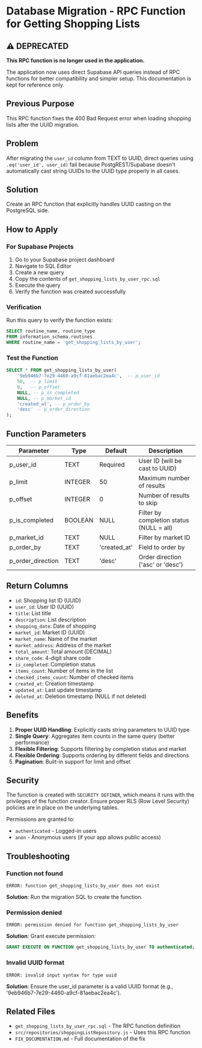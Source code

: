 # Database Migration - RPC Function for Getting Shopping Lists

## ⚠️ DEPRECATED

**This RPC function is no longer used in the application.**

The application now uses direct Supabase API queries instead of RPC functions for better compatibility and simpler setup. This documentation is kept for reference only.

## Previous Purpose

This RPC function fixes the 400 Bad Request error when loading shopping lists after the UUID migration.

## Problem

After migrating the `user_id` column from TEXT to UUID, direct queries using `.eq('user_id', user_id)` fail because PostgREST/Supabase doesn't automatically cast string UUIDs to the UUID type properly in all cases.

## Solution

Create an RPC function that explicitly handles UUID casting on the PostgreSQL side.

## How to Apply

### For Supabase Projects

1. Go to your Supabase project dashboard
2. Navigate to SQL Editor
3. Create a new query
4. Copy the contents of `get_shopping_lists_by_user_rpc.sql`
5. Execute the query
6. Verify the function was created successfully

### Verification

Run this query to verify the function exists:

```sql
SELECT routine_name, routine_type
FROM information_schema.routines
WHERE routine_name = 'get_shopping_lists_by_user';
```

### Test the Function

```sql
SELECT * FROM get_shopping_lists_by_user(
    '9eb946b7-7e29-4460-a9cf-81aebac2ea4c',  -- p_user_id
    50,  -- p_limit
    0,   -- p_offset
    NULL, -- p_is_completed
    NULL, -- p_market_id
    'created_at', -- p_order_by
    'desc' -- p_order_direction
);
```

## Function Parameters

| Parameter         | Type    | Default      | Description                              |
| ----------------- | ------- | ------------ | ---------------------------------------- |
| p_user_id         | TEXT    | Required     | User ID (will be cast to UUID)           |
| p_limit           | INTEGER | 50           | Maximum number of results                |
| p_offset          | INTEGER | 0            | Number of results to skip                |
| p_is_completed    | BOOLEAN | NULL         | Filter by completion status (NULL = all) |
| p_market_id       | TEXT    | NULL         | Filter by market ID                      |
| p_order_by        | TEXT    | 'created_at' | Field to order by                        |
| p_order_direction | TEXT    | 'desc'       | Order direction ('asc' or 'desc')        |

## Return Columns

- `id`: Shopping list ID (UUID)
- `user_id`: User ID (UUID)
- `title`: List title
- `description`: List description
- `shopping_date`: Date of shopping
- `market_id`: Market ID (UUID)
- `market_name`: Name of the market
- `market_address`: Address of the market
- `total_amount`: Total amount (DECIMAL)
- `share_code`: 4-digit share code
- `is_completed`: Completion status
- `items_count`: Number of items in the list
- `checked_items_count`: Number of checked items
- `created_at`: Creation timestamp
- `updated_at`: Last update timestamp
- `deleted_at`: Deletion timestamp (NULL if not deleted)

## Benefits

1. **Proper UUID Handling**: Explicitly casts string parameters to UUID type
2. **Single Query**: Aggregates item counts in the same query (better performance)
3. **Flexible Filtering**: Supports filtering by completion status and market
4. **Flexible Ordering**: Supports ordering by different fields and directions
5. **Pagination**: Built-in support for limit and offset

## Security

The function is created with `SECURITY DEFINER`, which means it runs with the privileges of the function creator. Ensure proper RLS (Row Level Security) policies are in place on the underlying tables.

Permissions are granted to:

- `authenticated` - Logged-in users
- `anon` - Anonymous users (if your app allows public access)

## Troubleshooting

### Function not found

```
ERROR: function get_shopping_lists_by_user does not exist
```

**Solution**: Run the migration SQL to create the function.

### Permission denied

```
ERROR: permission denied for function get_shopping_lists_by_user
```

**Solution**: Grant execute permission:

```sql
GRANT EXECUTE ON FUNCTION get_shopping_lists_by_user TO authenticated;
```

### Invalid UUID format

```
ERROR: invalid input syntax for type uuid
```

**Solution**: Ensure the user_id parameter is a valid UUID format (e.g., '9eb946b7-7e29-4460-a9cf-81aebac2ea4c').

## Related Files

- `get_shopping_lists_by_user_rpc.sql` - The RPC function definition
- `src/repositories/shoppingListRepository.js` - Uses this RPC function
- `FIX_DOCUMENTATION.md` - Full documentation of the fix
